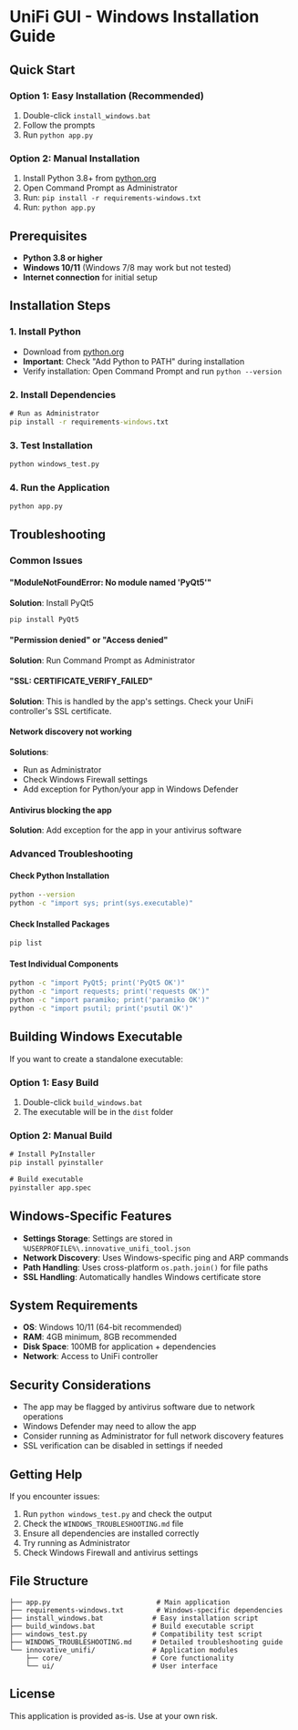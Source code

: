 # UniFi GUI - Windows Installation Guide

## Quick Start

### Option 1: Easy Installation (Recommended)
1. Double-click `install_windows.bat`
2. Follow the prompts
3. Run `python app.py`

### Option 2: Manual Installation
1. Install Python 3.8+ from [python.org](https://python.org)
2. Open Command Prompt as Administrator
3. Run: `pip install -r requirements-windows.txt`
4. Run: `python app.py`

## Prerequisites

- **Python 3.8 or higher**
- **Windows 10/11** (Windows 7/8 may work but not tested)
- **Internet connection** for initial setup

## Installation Steps

### 1. Install Python
- Download from [python.org](https://python.org)
- **Important**: Check "Add Python to PATH" during installation
- Verify installation: Open Command Prompt and run `python --version`

### 2. Install Dependencies
```cmd
# Run as Administrator
pip install -r requirements-windows.txt
```

### 3. Test Installation
```cmd
python windows_test.py
```

### 4. Run the Application
```cmd
python app.py
```

## Troubleshooting

### Common Issues

#### "ModuleNotFoundError: No module named 'PyQt5'"
**Solution**: Install PyQt5
```cmd
pip install PyQt5
```

#### "Permission denied" or "Access denied"
**Solution**: Run Command Prompt as Administrator

#### "SSL: CERTIFICATE_VERIFY_FAILED"
**Solution**: This is handled by the app's settings. Check your UniFi controller's SSL certificate.

#### Network discovery not working
**Solutions**:
- Run as Administrator
- Check Windows Firewall settings
- Add exception for Python/your app in Windows Defender

#### Antivirus blocking the app
**Solution**: Add exception for the app in your antivirus software

### Advanced Troubleshooting

#### Check Python Installation
```cmd
python --version
python -c "import sys; print(sys.executable)"
```

#### Check Installed Packages
```cmd
pip list
```

#### Test Individual Components
```cmd
python -c "import PyQt5; print('PyQt5 OK')"
python -c "import requests; print('requests OK')"
python -c "import paramiko; print('paramiko OK')"
python -c "import psutil; print('psutil OK')"
```

## Building Windows Executable

If you want to create a standalone executable:

### Option 1: Easy Build
1. Double-click `build_windows.bat`
2. The executable will be in the `dist` folder

### Option 2: Manual Build
```cmd
# Install PyInstaller
pip install pyinstaller

# Build executable
pyinstaller app.spec
```

## Windows-Specific Features

- **Settings Storage**: Settings are stored in `%USERPROFILE%\.innovative_unifi_tool.json`
- **Network Discovery**: Uses Windows-specific ping and ARP commands
- **Path Handling**: Uses cross-platform `os.path.join()` for file paths
- **SSL Handling**: Automatically handles Windows certificate store

## System Requirements

- **OS**: Windows 10/11 (64-bit recommended)
- **RAM**: 4GB minimum, 8GB recommended
- **Disk Space**: 100MB for application + dependencies
- **Network**: Access to UniFi controller

## Security Considerations

- The app may be flagged by antivirus software due to network operations
- Windows Defender may need to allow the app
- Consider running as Administrator for full network discovery features
- SSL verification can be disabled in settings if needed

## Getting Help

If you encounter issues:

1. Run `python windows_test.py` and check the output
2. Check the `WINDOWS_TROUBLESHOOTING.md` file
3. Ensure all dependencies are installed correctly
4. Try running as Administrator
5. Check Windows Firewall and antivirus settings

## File Structure

```
├── app.py                          # Main application
├── requirements-windows.txt        # Windows-specific dependencies
├── install_windows.bat            # Easy installation script
├── build_windows.bat              # Build executable script
├── windows_test.py                # Compatibility test script
├── WINDOWS_TROUBLESHOOTING.md     # Detailed troubleshooting guide
└── innovative_unifi/              # Application modules
    ├── core/                      # Core functionality
    └── ui/                        # User interface
```

## License

This application is provided as-is. Use at your own risk.
